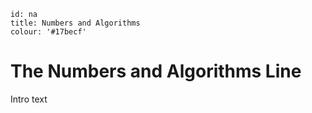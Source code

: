 ````
id: na
title: Numbers and Algorithms
colour: '#17becf'
````

The Numbers and Algorithms Line
================

Intro text
